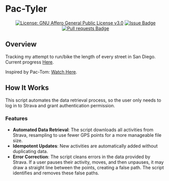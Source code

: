 # Pac-Tyler

<p align="center">
<!--     <a href="https://github.com/Tyler-Schwenk/Pac-Tyler/actions"><img alt="CI Status" src="https://github.com/Tyler-Schwenk/Pac-Tyler/actions/workflows/ci.yaml/badge.svg?branch=main"></a>
    <a href="https://Pac-Tyler.readthedocs.io/en/latest"><img alt="Documentation Status" src="https://readthedocs.org/projects/Pac-Tyler/badge/?version=latest"></a>
    <a href="https://pypi.org/project/Pac-Tyler"><img alt="PyPI" src="https://img.shields.io/pypi/v/Pac-Tyler.svg"></a>
    <a href="https://github.com/Tyler-Schwenk/Pac-Tyler"><img alt="Code style: black" src="https://img.shields.io/badge/code%20style-black-000000.svg"></a>
    <a href="https://codecov.io/gh/Tyler-Schwenk/Pac-Tyler"><img alt="Coverage Status" src="https://codecov.io/gh/Tyler-Schwenk/Pac-Tyler/branch/main/graph/badge.svg"></a> -->
    <a href="https://www.gnu.org/licenses/agpl-3.0"><img alt="License: GNU Affero General Public License v3.0" src="https://img.shields.io/badge/License-AGPL_v3-blue.svg"></a>
    <a href="https://github.com/Tyler-Schwenk/Pac-Tyler/issues"><img alt="Issue Badge" src="https://img.shields.io/github/issues/Tyler-Schwenk/Pac-Tyler"></a>
    <a href="https://github.com/Tyler-Schwenk/Pac-Tyler/pulls"><img alt="Pull requests Badge" src="https://img.shields.io/github/issues-pr/Tyler-Schwenk/Pac-Tyler"></a>
</p>

## Overview

Tracking my attempt to run/bike the length of every street in San Diego. Current progress [Here](https://tyler-schwenk.github.io/pac-tyler.html).

Inspired by Pac-Tom: [Watch Here](https://www.youtube.com/watch?v=1c8i5SABqwU).

## How It Works

This script automates the data retrieval process, so the user only needs to log in to Strava and grant authentication permission.

### Features
- **Automated Data Retrieval**: The script downloads all activities from Strava, resampling to use fewer GPS points for a more manageable file size.
- **Idempotent Updates**: New activities are automatically added without duplicating data.
- **Error Correction**: The script cleans errors in the data provided by Strava. If a user pauses their activity, moves, and then unpauses, it may draw a straight line between the points, creating a false path. The script identifies and removes these false paths.
